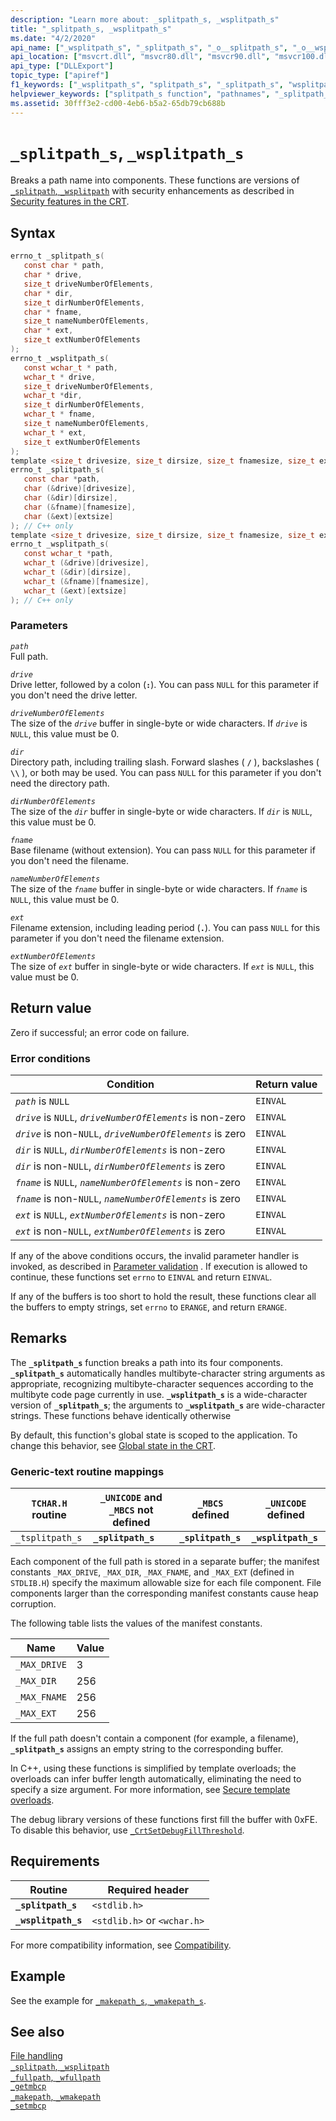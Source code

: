 ```yaml
---
description: "Learn more about: _splitpath_s, _wsplitpath_s"
title: "_splitpath_s, _wsplitpath_s"
ms.date: "4/2/2020"
api_name: ["_wsplitpath_s", "_splitpath_s", "_o__splitpath_s", "_o__wsplitpath_s"]
api_location: ["msvcrt.dll", "msvcr80.dll", "msvcr90.dll", "msvcr100.dll", "msvcr100_clr0400.dll", "msvcr110.dll", "msvcr110_clr0400.dll", "msvcr120.dll", "msvcr120_clr0400.dll", "ucrtbase.dll", "api-ms-win-crt-filesystem-l1-1-0.dll", "ntoskrnl.exe"]
api_type: ["DLLExport"]
topic_type: ["apiref"]
f1_keywords: ["_wsplitpath_s", "splitpath_s", "_splitpath_s", "wsplitpath_s"]
helpviewer_keywords: ["splitpath_s function", "pathnames", "_splitpath_s function", "_wsplitpath_s function", "path names", "wsplitpath_s function"]
ms.assetid: 30fff3e2-cd00-4eb6-b5a2-65db79cb688b
---
```

# `_splitpath_s`, `_wsplitpath_s`

Breaks a path name into components. These functions are versions of [`_splitpath`, `_wsplitpath`](splitpath-wsplitpath.md) with security enhancements as described in [Security features in the CRT](../security-features-in-the-crt.md).

## Syntax

```C
errno_t _splitpath_s(
   const char * path,
   char * drive,
   size_t driveNumberOfElements,
   char * dir,
   size_t dirNumberOfElements,
   char * fname,
   size_t nameNumberOfElements,
   char * ext,
   size_t extNumberOfElements
);
errno_t _wsplitpath_s(
   const wchar_t * path,
   wchar_t * drive,
   size_t driveNumberOfElements,
   wchar_t *dir,
   size_t dirNumberOfElements,
   wchar_t * fname,
   size_t nameNumberOfElements,
   wchar_t * ext,
   size_t extNumberOfElements
);
template <size_t drivesize, size_t dirsize, size_t fnamesize, size_t extsize>
errno_t _splitpath_s(
   const char *path,
   char (&drive)[drivesize],
   char (&dir)[dirsize],
   char (&fname)[fnamesize],
   char (&ext)[extsize]
); // C++ only
template <size_t drivesize, size_t dirsize, size_t fnamesize, size_t extsize>
errno_t _wsplitpath_s(
   const wchar_t *path,
   wchar_t (&drive)[drivesize],
   wchar_t (&dir)[dirsize],
   wchar_t (&fname)[fnamesize],
   wchar_t (&ext)[extsize]
); // C++ only
```

### Parameters

*`path`*\
Full path.

*`drive`*\
Drive letter, followed by a colon (**`:`**). You can pass `NULL` for this parameter if you don't need the drive letter.

*`driveNumberOfElements`*\
The size of the *`drive`* buffer in single-byte or wide characters. If *`drive`* is `NULL`, this value must be 0.

*`dir`*\
Directory path, including trailing slash. Forward slashes ( **`/`** ), backslashes ( **`\\`** ), or both may be used. You can pass `NULL` for this parameter if you don't need the directory path.

*`dirNumberOfElements`*\
The size of the *`dir`* buffer in single-byte or wide characters. If *`dir`* is `NULL`, this value must be 0.

*`fname`*\
Base filename (without extension). You can pass `NULL` for this parameter if you don't need the filename.

*`nameNumberOfElements`*\
The size of the *`fname`* buffer in single-byte or wide characters. If *`fname`* is `NULL`, this value must be 0.

*`ext`*\
Filename extension, including leading period (**`.`**). You can pass `NULL` for this parameter if you don't need the filename extension.

*`extNumberOfElements`*\
The size of *`ext`* buffer in single-byte or wide characters. If *`ext`* is `NULL`, this value must be 0.

## Return value

Zero if successful; an error code on failure.

### Error conditions

| Condition | Return value |
|---|---|
| *`path`* is `NULL` | `EINVAL` |
| *`drive`* is `NULL`, *`driveNumberOfElements`* is non-zero | `EINVAL` |
| *`drive`* is non-`NULL`, *`driveNumberOfElements`* is zero | `EINVAL` |
| *`dir`* is `NULL`, *`dirNumberOfElements`* is non-zero | `EINVAL` |
| *`dir`* is non-`NULL`, *`dirNumberOfElements`* is zero | `EINVAL` |
| *`fname`* is `NULL`, *`nameNumberOfElements`* is non-zero | `EINVAL` |
| *`fname`* is non-`NULL`, *`nameNumberOfElements`* is zero | `EINVAL` |
| *`ext`* is `NULL`, *`extNumberOfElements`* is non-zero | `EINVAL` |
| *`ext`* is non-`NULL`, *`extNumberOfElements`* is zero | `EINVAL` |

If any of the above conditions occurs, the invalid parameter handler is invoked, as described in [Parameter validation](../parameter-validation.md) . If execution is allowed to continue, these functions set `errno` to `EINVAL` and return `EINVAL`.

If any of the buffers is too short to hold the result, these functions clear all the buffers to empty strings, set `errno` to `ERANGE`, and return `ERANGE`.

## Remarks

The **`_splitpath_s`** function breaks a path into its four components. **`_splitpath_s`** automatically handles multibyte-character string arguments as appropriate, recognizing multibyte-character sequences according to the multibyte code page currently in use. **`_wsplitpath_s`** is a wide-character version of **`_splitpath_s`**; the arguments to **`_wsplitpath_s`** are wide-character strings. These functions behave identically otherwise

By default, this function's global state is scoped to the application. To change this behavior, see [Global state in the CRT](../global-state.md).

### Generic-text routine mappings

| `TCHAR.H` routine | `_UNICODE` and `_MBCS` not defined | `_MBCS` defined | `_UNICODE` defined |
|---|---|---|---|
| `_tsplitpath_s` | **`_splitpath_s`** | **`_splitpath_s`** | **`_wsplitpath_s`** |

Each component of the full path is stored in a separate buffer; the manifest constants `_MAX_DRIVE`, `_MAX_DIR`, `_MAX_FNAME`, and `_MAX_EXT` (defined in `STDLIB.H`) specify the maximum allowable size for each file component. File components larger than the corresponding manifest constants cause heap corruption.

The following table lists the values of the manifest constants.

| Name | Value |
|---|---|
| `_MAX_DRIVE` | 3 |
| `_MAX_DIR` | 256 |
| `_MAX_FNAME` | 256 |
| `_MAX_EXT` | 256 |

If the full path doesn't contain a component (for example, a filename), **`_splitpath_s`** assigns an empty string to the corresponding buffer.

In C++, using these functions is simplified by template overloads; the overloads can infer buffer length automatically, eliminating the need to specify a size argument. For more information, see [Secure template overloads](../secure-template-overloads.md).

The debug library versions of these functions first fill the buffer with 0xFE. To disable this behavior, use [`_CrtSetDebugFillThreshold`](crtsetdebugfillthreshold.md).

## Requirements

| Routine | Required header |
|---|---|
| **`_splitpath_s`** | `<stdlib.h>` |
| **`_wsplitpath_s`** | `<stdlib.h>` or `<wchar.h>` |

For more compatibility information, see [Compatibility](../compatibility.md).

## Example

See the example for [`_makepath_s`, `_wmakepath_s`](makepath-s-wmakepath-s.md).

## See also

[File handling](../file-handling.md)\
[`_splitpath`, `_wsplitpath`](splitpath-wsplitpath.md)\
[`_fullpath`, `_wfullpath`](fullpath-wfullpath.md)\
[`_getmbcp`](getmbcp.md)\
[`_makepath`, `_wmakepath`](makepath-wmakepath.md)\
[`_setmbcp`](setmbcp.md)
